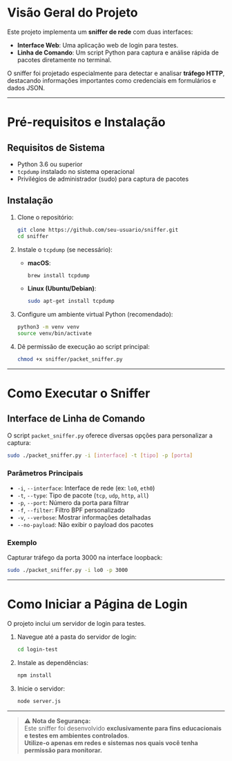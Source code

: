 # Visão Geral do Projeto

Este projeto implementa um **sniffer de rede** com duas interfaces:

- **Interface Web**: Uma aplicação web de login para testes.
- **Linha de Comando**: Um script Python para captura e análise rápida de pacotes diretamente no terminal.

O sniffer foi projetado especialmente para detectar e analisar **tráfego HTTP**, destacando informações importantes como credenciais em formulários e dados JSON.

---

# Pré-requisitos e Instalação

## Requisitos de Sistema

- Python 3.6 ou superior  
- `tcpdump` instalado no sistema operacional  
- Privilégios de administrador (sudo) para captura de pacotes

## Instalação

1. Clone o repositório:
   ```bash
   git clone https://github.com/seu-usuario/sniffer.git
   cd sniffer
   ```

2. Instale o `tcpdump` (se necessário):

   - **macOS**:
     ```bash
     brew install tcpdump
     ```

   - **Linux (Ubuntu/Debian)**:
     ```bash
     sudo apt-get install tcpdump
     ```

3. Configure um ambiente virtual Python (recomendado):
   ```bash
   python3 -m venv venv
   source venv/bin/activate
   ```

4. Dê permissão de execução ao script principal:
   ```bash
   chmod +x sniffer/packet_sniffer.py
   ```

---

# Como Executar o Sniffer

## Interface de Linha de Comando

O script `packet_sniffer.py` oferece diversas opções para personalizar a captura:

```bash
sudo ./packet_sniffer.py -i [interface] -t [tipo] -p [porta]
```

### Parâmetros Principais

- `-i`, `--interface`: Interface de rede (ex: `lo0`, `eth0`)
- `-t`, `--type`: Tipo de pacote (`tcp`, `udp`, `http`, `all`)
- `-p`, `--port`: Número da porta para filtrar
- `-f`, `--filter`: Filtro BPF personalizado
- `-v`, `--verbose`: Mostrar informações detalhadas
- `--no-payload`: Não exibir o payload dos pacotes

### Exemplo

Capturar tráfego da porta 3000 na interface loopback:
```bash
sudo ./packet_sniffer.py -i lo0 -p 3000
```

---

# Como Iniciar a Página de Login

O projeto inclui um servidor de login para testes.

1. Navegue até a pasta do servidor de login:
   ```bash
   cd login-test
   ```

2. Instale as dependências:
   ```bash
   npm install
   ```

3. Inicie o servidor:
   ```bash
   node server.js
   ```

---

> ⚠️ **Nota de Segurança:**  
> Este sniffer foi desenvolvido **exclusivamente para fins educacionais e testes em ambientes controlados**.  
> **Utilize-o apenas em redes e sistemas nos quais você tenha permissão para monitorar.**
